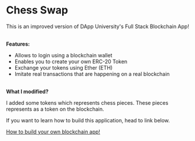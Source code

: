 <h1>Chess Swap</h1>
<p>This is an improved version of DApp University's Full Stack Blockchain App!</p>
<br />
<strong>Features:</strong>
<ul>
  <li>Allows to login using a blockchain wallet</li>
  <li>Enables you to create your own ERC-20 Token</li>
  <li>Exchange your tokens using Ether (ETH)</li>
  <li>Imitate real transactions that are happening on a real blockchain</li>
</ul>
<br />
<strong>What I modified?</strong>
<p>I added some tokens which represents chess pieces. These pieces represents as a token on the blockchain.</p>
<p>If you want to learn how to build this application, head to link below.</p>
<a href="https://www.youtube.com/watch?v=nvw27RCTaEw&t=136s" target="_blank" rel="noopener">How to build your own blockchain app!</a>
